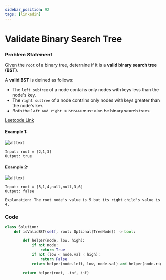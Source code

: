 ```yaml
---
sidebar_position: 92
tags: [linkedin]
---
```


# Validate Binary Search Tree

### Problem Statement

Given the `root` of a binary tree, determine if it is a **valid binary search tree (BST)**.

A **valid BST** is defined as follows:

- The `left subtree` of a node contains only nodes with keys less than the node's key.
- The `right subtree` of a node contains only nodes with keys greater than the node's key.
- Both the `left and right subtrees` must also be binary search trees.

[Leetcode Link](https://leetcode.com/problems/validate-binary-search-tree/)

#### Example 1:

![alt text](https://assets.leetcode.com/uploads/2020/12/01/tree1.jpg)

```
Input: root = [2,1,3]
Output: true
```

#### Example 2:

![alt text](https://assets.leetcode.com/uploads/2020/12/01/tree2.jpg)

```
Input: root = [5,1,4,null,null,3,6]
Output: false

Explanation: The root node's value is 5 but its right child's value is 4.
```

### Code

```python title="Python"
class Solution:
    def isValidBST(self, root: Optional[TreeNode]) -> bool:

        def helper(node, low, high):
            if not node:
                return True
            if not (low < node.val < high):
                return False
            return helper(node.left, low, node.val) and helper(node.right, node.val, high)

        return helper(root, -inf, inf)
```
